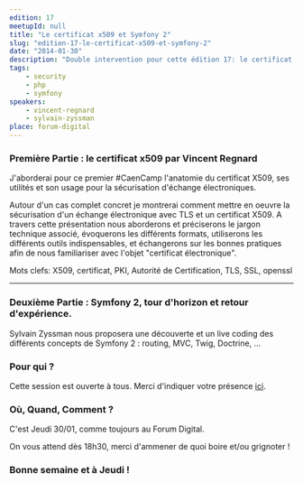 ```yaml
---
edition: 17
meetupId: null
title: "Le certificat x509 et Symfony 2"
slug: "edition-17-le-certificat-x509-et-symfony-2"
date: "2014-01-30"
description: "Double intervention pour cette édition 17: le certificat X509, puis découverte de Symfony 2."
tags:
    - security
    - php
    - symfony
speakers:
    - vincent-regnard
    - sylvain-zyssman
place: forum-digital
---
```


### Première Partie : le certificat x509 par Vincent Regnard

J'aborderai pour ce premier #CaenCamp l'anatomie du certificat X509, ses utilités et son usage pour
la sécurisation d'échange électroniques.

Autour d'un cas complet concret je montrerai comment mettre en oeuvre la sécurisation d'un échange
électronique avec TLS et un certificat X509. A travers cette présentation nous aborderons et
préciserons le jargon technique associé, évoquerons les différents formats, utiliserons les
différents outils indispensables, et échangerons sur les bonnes pratiques afin de nous familiariser
avec l'objet "certificat électronique".

Mots clefs: X509, certificat, PKI, Autorité de Certification, TLS, SSL, openssl

---

### Deuxième Partie : Symfony 2, tour d'horizon et retour d'expérience.

Sylvain Zyssman nous proposera une découverte et un live coding des différents concepts de Symfony 2
: routing, MVC, Twig, Doctrine, ...

### Pour qui ?

Cette session est ouverte à tous. Merci d'indiquer votre présence
[ici](https://docs.google.com/forms/d/1tvKL-H9H5IH6E87gJTdmlDDOW6M5Ut6FsrBdSIXa9q0/viewform).

### Où, Quand, Comment ?

C'est Jeudi 30/01, comme toujours au Forum Digital.

On vous attend dès 18h30, merci d'ammener de quoi boire et/ou grignoter !

### Bonne semaine et à Jeudi !
